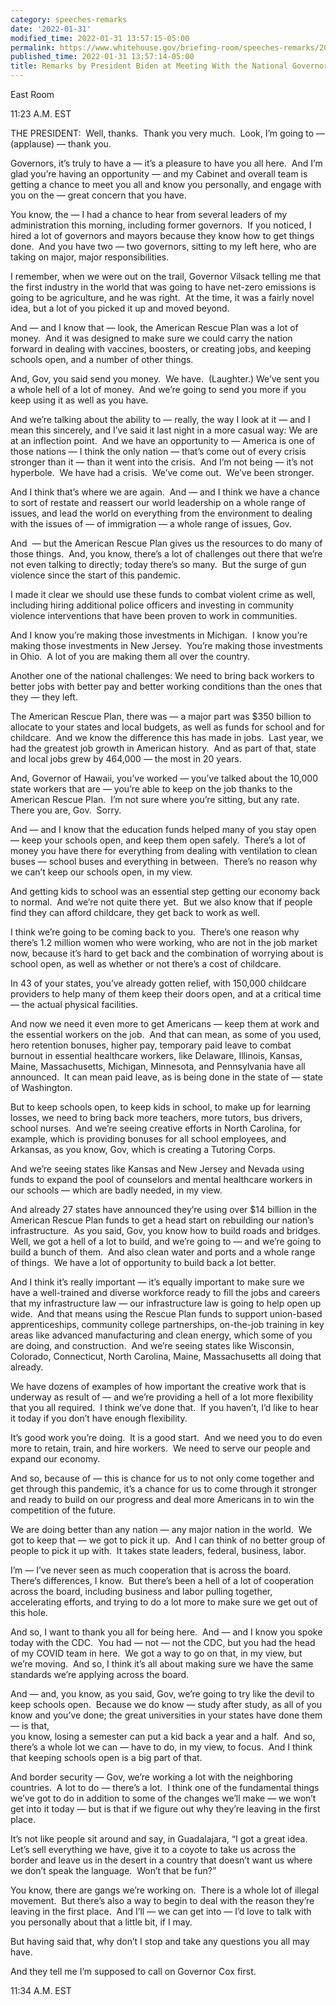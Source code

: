 ```yaml
---
category: speeches-remarks
date: '2022-01-31'
modified_time: 2022-01-31 13:57:15-05:00
permalink: https://www.whitehouse.gov/briefing-room/speeches-remarks/2022/01/31/remarks-by-president-biden-at-meeting-with-the-national-governors-association/
published_time: 2022-01-31 13:57:14-05:00
title: Remarks by President Biden at Meeting With the National Governors Association
---
```

 
East Room

11:23 A.M. EST  
  
THE PRESIDENT:  Well, thanks.  Thank you very much.  Look, I’m going to
— (applause) — thank you.   
  
Governors, it’s truly to have a — it’s a pleasure to have you all here. 
And I’m glad you’re having an opportunity — and my Cabinet and overall
team is getting a chance to meet you all and know you personally, and
engage with you on the — great concern that you have.  
  
You know, the — I had a chance to hear from several leaders of my
administration this morning, including former governors.  If you
noticed, I hired a lot of governors and mayors because they know how to
get things done.  And you have two — two governors, sitting to my left
here, who are taking on major, major responsibilities.   
  
I remember, when we were out on the trail, Governor Vilsack telling me
that the first industry in the world that was going to have net-zero
emissions is going to be agriculture, and he was right.  At the time, it
was a fairly novel idea, but a lot of you picked it up and moved
beyond.  
  
And — and I know that — look, the American Rescue Plan was a lot of
money.  And it was designed to make sure we could carry the nation
forward in dealing with vaccines, boosters, or creating jobs, and
keeping schools open, and a number of other things.   
  
And, Gov, you said send you money.  We have.  (Laughter.) We’ve sent you
a whole hell of a lot of money.  And we’re going to send you more if you
keep using it as well as you have.  
  
And we’re talking about the ability to — really, the way I look at it —
and I mean this sincerely, and I’ve said it last night in a more casual
way: We are at an inflection point.  And we have an opportunity to —
America is one of those nations — I think the only nation — that’s come
out of every crisis stronger than it — than it went into the crisis. 
And I’m not being — it’s not hyperbole.  We have had a crisis.  We’ve
come out.  We’ve been stronger.   
  
And I think that’s where we are again.  And — and I think we have a
chance to sort of restate and reassert our world leadership on a whole
range of issues, and lead the world on everything from the environment
to dealing with the issues of — of immigration — a whole range of
issues, Gov.   
  
And  — but the American Rescue Plan gives us the resources to do many of
those things.  And, you know, there’s a lot of challenges out there that
we’re not even talking to directly; today there’s so many.  But the
surge of gun violence since the start of this pandemic.  
  
I made it clear we should use these funds to combat violent crime as
well, including hiring additional police officers and investing in
community violence interventions that have been proven to work in
communities.  
  
And I know you’re making those investments in Michigan.  I know you’re
making those investments in New Jersey.  You’re making those investments
in Ohio.  A lot of you are making them all over the country.   
  
Another one of the national challenges: We need to bring back workers to
better jobs with better pay and better working conditions than the ones
that they — they left.  
  
The American Rescue Plan, there was — a major part was $350 billion to
allocate to your states and local budgets, as well as funds for school
and for childcare.  And we know the difference this has made in jobs. 
Last year, we had the greatest job growth in American history.  And as
part of that, state and local jobs grew by 464,000 — the most in 20
years.  
  
And, Governor of Hawaii, you’ve worked — you’ve talked about the 10,000
state workers that are — you’re able to keep on the job thanks to the
American Rescue Plan.  I’m not sure where you’re sitting, but any rate. 
There you are, Gov.  Sorry.   
  
And — and I know that the education funds helped many of you stay open —
keep your schools open, and keep them open safely.  There’s a lot of
money you have there for everything from dealing with ventilation to
clean buses — school buses and everything in between.  There’s no reason
why we can’t keep our schools open, in my view.  
  
And getting kids to school was an essential step getting our economy
back to normal.  And we’re not quite there yet.  But we also know that
if people find they can afford childcare, they get back to work as
well.  
  
I think we’re going to be coming back to you.  There’s one reason why
there’s 1.2 million women who were working, who are not in the job
market now, because it’s hard to get back and the combination of
worrying about is school open, as well as whether or not there’s a cost
of childcare.   
  
In 43 of your states, you’ve already gotten relief, with 150,000
childcare providers to help many of them keep their doors open, and at a
critical time — the actual physical facilities.  
  
And now we need it even more to get Americans — keep them at work and
the essential workers on the job.  And that can mean, as some of you
used, hero retention bonuses, higher pay, temporary paid leave to combat
burnout in essential healthcare workers, like Delaware, Illinois,
Kansas, Maine, Massachusetts, Michigan, Minnesota, and Pennsylvania have
all announced.  It can mean paid leave, as is being done in the state of
— state of Washington.  
  
But to keep schools open, to keep kids in school, to make up for
learning losses, we need to bring back more teachers, more tutors, bus
drivers, school nurses.  And we’re seeing creative efforts in North
Carolina, for example, which is providing bonuses for all school
employees, and Arkansas, as you know, Gov, which is creating a Tutoring
Corps.  
  
And we’re seeing states like Kansas and New Jersey and Nevada using
funds to expand the pool of counselors and mental healthcare workers in
our schools — which are badly needed, in my view.  
  
And already 27 states have announced they’re using over $14 billion in
the American Rescue Plan funds to get a head start on rebuilding our
nation’s infrastructure.  As you said, Gov, you know how to build roads
and bridges.  Well, we got a hell of a lot to build, and we’re going to
— and we’re going to build a bunch of them.  And also clean water and
ports and a whole range of things.  We have a lot of opportunity to
build back a lot better.  
  
And I think it’s really important — it’s equally important to make sure
we have a well-trained and diverse workforce ready to fill the jobs and
careers that my infrastructure law — our infrastructure law is going to
help open up wide.  And that means using the Rescue Plan funds to
support union-based apprenticeships, community college partnerships,
on-the-job training in key areas like advanced manufacturing and clean
energy, which some of you are doing, and construction.  And we’re seeing
states like Wisconsin, Colorado, Connecticut, North Carolina, Maine,
Massachusetts all doing that already.   
  
We have dozens of examples of how important the creative work that is
underway as result of — and we’re providing a hell of a lot more
flexibility that you all required.  I think we’ve done that.  If you
haven’t, I’d like to hear it today if you don’t have enough
flexibility.   
  
It’s good work you’re doing.  It is a good start.  And we need you to do
even more to retain, train, and hire workers.  We need to serve our
people and expand our economy.   
  
And so, because of — this is chance for us to not only come together and
get through this pandemic, it’s a chance for us to come through it
stronger and ready to build on our progress and deal more Americans in
to win the competition of the future.  
  
We are doing better than any nation — any major nation in the world.  We
got to keep that — we got to pick it up.  And I can think of no better
group of people to pick it up with.  It takes state leaders, federal,
business, labor.  
  
I’m — I’ve never seen as much cooperation that is across the board. 
There’s differences, I know.  But there’s been a hell of a lot of
cooperation across the board, including business and labor pulling
together, accelerating efforts, and trying to do a lot more to make sure
we get out of this hole.  
  
And so, I want to thank you all for being here.  And — and I know you
spoke today with the CDC.  You had — not — not the CDC, but you had the
head of my COVID team in here.  We got a way to go on that, in my view,
but we’re moving.  And so, I think it’s all about making sure we have
the same standards we’re applying across the board.  
  
And — and, you know, as you said, Gov, we’re going to try like the devil
to keep schools open.  Because we do know — study after study, as all of
you know and you’ve done; the great universities in your states have
done them — is that,  
you know, losing a semester can put a kid back a year and a half.  And
so, there’s a whole lot we can — have to do, in my view, to focus.  And
I think that keeping schools open is a big part of that.   
  
And border security — Gov, we’re working a lot with the neighboring
countries.  A lot to do — there’s a lot.  I think one of the fundamental
things we’ve got to do in addition to some of the changes we’ll make —
we won’t get into it today — but is that if we figure out why they’re
leaving in the first place.   
  
It’s not like people sit around and say, in Guadalajara, “I got a great
idea.  Let’s sell everything we have, give it to a coyote to take us
across the border and leave us in the desert in a country that doesn’t
want us where we don’t speak the language.  Won’t that be fun?”   
  
You know, there are gangs we’re working on.  There is a whole lot of
illegal movement.  But there’s also a way to begin to deal with the
reason they’re leaving in the first place.  And I’ll — we can get into —
I’d love to talk with you personally about that a little bit, if I
may.  
  
But having said that, why don’t I stop and take any questions you all
may have.    
  
And they tell me I’m supposed to call on Governor Cox first.  
  
11:34 A.M. EST
